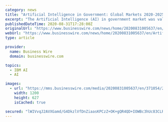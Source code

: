 ```yaml
---
category: news
title: "Artificial Intelligence in Government: Global Markets 2020-2025 - ResearchAndMarkets.com"
excerpt: "The Artificial Intelligence (AI) in government market was valued at US$4.904 billion in 2019. In recent years, government in different countries are taking a keen interest in artificial intelligence (AI) technology."
publishedDateTime: 2020-08-31T17:28:00Z
originalUrl: "https://www.businesswire.com/news/home/20200831005637/en/Artificial-Intelligence-Government-Global-Markets-2020-2025--"
webUrl: "https://www.businesswire.com/news/home/20200831005637/en/Artificial-Intelligence-Government-Global-Markets-2020-2025--"
type: article

provider:
  name: Business Wire
  domain: businesswire.com

topics:
  - IBM AI
  - AI

images:
  - url: "https://mms.businesswire.com/media/20200831005637/en/371054/23/ResearchAndMarkets_800px.jpg"
    width: 1200
    height: 627
    isCached: true

secured: "lWIVvqJ2AVXGamd/G4DkzlVfDnZiaasKPCzZ+OK+gQR4QD+IOWBc3hUc83CLRve+lVFcW0T9WGOTmq4YnfD9UIAlsltnMtGOO2NWf3amacRPOQmm1RKfmm1DnphbsAtaUCHHNxWJtGZ2e6jyMqSp/Pegjd3ZWv+kiIqo9LiZb4/OdpoKSfokalAqof+sRT3hCtKMYd2k9tJ/Fiin1vJdUB3/ODxauIhNddY8ToKPCo9XdGNooT2rZ52aBatrLT0bCnb7f4AGtipXhB5BIS3Syfo98+MblpMMZnlgM5DhU6VRKfJ4VN4VwAzVsQUn4eKEkjVIMIXbFvoMwIQE44SqLjJgg9JO1wkTIKIOJiVdTCE=;yBalcbcgghZsXFCTCCaqZw=="
---
```


